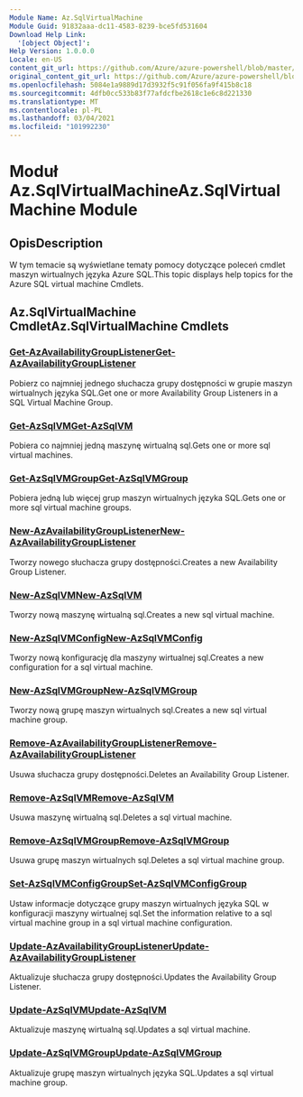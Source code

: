 ```yaml
---
Module Name: Az.SqlVirtualMachine
Module Guid: 91832aaa-dc11-4583-8239-bce5fd531604
Download Help Link:
  '[object Object]': 
Help Version: 1.0.0.0
Locale: en-US
content_git_url: https://github.com/Azure/azure-powershell/blob/master/src/SqlVirtualMachine/SqlVirtualMachine/help/Az.SqlVirtualMachine.md
original_content_git_url: https://github.com/Azure/azure-powershell/blob/master/src/SqlVirtualMachine/SqlVirtualMachine/help/Az.SqlVirtualMachine.md
ms.openlocfilehash: 5084e1a9889d17d3932f5c91f056fa9f415b8c18
ms.sourcegitcommit: 4dfb0cc533b83f77afdcfbe2618c1e6c8d221330
ms.translationtype: MT
ms.contentlocale: pl-PL
ms.lasthandoff: 03/04/2021
ms.locfileid: "101992230"
---
```

# <span data-ttu-id="b4e46-101">Moduł Az.SqlVirtualMachine</span><span class="sxs-lookup"><span data-stu-id="b4e46-101">Az.SqlVirtualMachine Module</span></span>
## <span data-ttu-id="b4e46-102">Opis</span><span class="sxs-lookup"><span data-stu-id="b4e46-102">Description</span></span>
<span data-ttu-id="b4e46-103">W tym temacie są wyświetlane tematy pomocy dotyczące poleceń cmdlet maszyn wirtualnych języka Azure SQL.</span><span class="sxs-lookup"><span data-stu-id="b4e46-103">This topic displays help topics for the Azure SQL virtual machine Cmdlets.</span></span>

## <span data-ttu-id="b4e46-104">Az.SqlVirtualMachine Cmdlet</span><span class="sxs-lookup"><span data-stu-id="b4e46-104">Az.SqlVirtualMachine Cmdlets</span></span>
### [<span data-ttu-id="b4e46-105">Get-AzAvailabilityGroupListener</span><span class="sxs-lookup"><span data-stu-id="b4e46-105">Get-AzAvailabilityGroupListener</span></span>](Get-AzAvailabilityGroupListener.md)
<span data-ttu-id="b4e46-106">Pobierz co najmniej jednego słuchacza grupy dostępności w grupie maszyn wirtualnych języka SQL.</span><span class="sxs-lookup"><span data-stu-id="b4e46-106">Get one or more Availability Group Listeners in a SQL Virtual Machine Group.</span></span>

### [<span data-ttu-id="b4e46-107">Get-AzSqlVM</span><span class="sxs-lookup"><span data-stu-id="b4e46-107">Get-AzSqlVM</span></span>](Get-AzSqlVM.md)
<span data-ttu-id="b4e46-108">Pobiera co najmniej jedną maszynę wirtualną sql.</span><span class="sxs-lookup"><span data-stu-id="b4e46-108">Gets one or more sql virtual machines.</span></span>

### [<span data-ttu-id="b4e46-109">Get-AzSqlVMGroup</span><span class="sxs-lookup"><span data-stu-id="b4e46-109">Get-AzSqlVMGroup</span></span>](Get-AzSqlVMGroup.md)
<span data-ttu-id="b4e46-110">Pobiera jedną lub więcej grup maszyn wirtualnych języka SQL.</span><span class="sxs-lookup"><span data-stu-id="b4e46-110">Gets one or more sql virtual machine groups.</span></span>

### [<span data-ttu-id="b4e46-111">New-AzAvailabilityGroupListener</span><span class="sxs-lookup"><span data-stu-id="b4e46-111">New-AzAvailabilityGroupListener</span></span>](New-AzAvailabilityGroupListener.md)
<span data-ttu-id="b4e46-112">Tworzy nowego słuchacza grupy dostępności.</span><span class="sxs-lookup"><span data-stu-id="b4e46-112">Creates a new Availability Group Listener.</span></span>

### [<span data-ttu-id="b4e46-113">New-AzSqlVM</span><span class="sxs-lookup"><span data-stu-id="b4e46-113">New-AzSqlVM</span></span>](New-AzSqlVM.md)
<span data-ttu-id="b4e46-114">Tworzy nową maszynę wirtualną sql.</span><span class="sxs-lookup"><span data-stu-id="b4e46-114">Creates a new sql virtual machine.</span></span>

### [<span data-ttu-id="b4e46-115">New-AzSqlVMConfig</span><span class="sxs-lookup"><span data-stu-id="b4e46-115">New-AzSqlVMConfig</span></span>](New-AzSqlVMConfig.md)
<span data-ttu-id="b4e46-116">Tworzy nową konfigurację dla maszyny wirtualnej sql.</span><span class="sxs-lookup"><span data-stu-id="b4e46-116">Creates a new configuration for a sql virtual machine.</span></span>

### [<span data-ttu-id="b4e46-117">New-AzSqlVMGroup</span><span class="sxs-lookup"><span data-stu-id="b4e46-117">New-AzSqlVMGroup</span></span>](New-AzSqlVMGroup.md)
<span data-ttu-id="b4e46-118">Tworzy nową grupę maszyn wirtualnych sql.</span><span class="sxs-lookup"><span data-stu-id="b4e46-118">Creates a new sql virtual machine group.</span></span>

### [<span data-ttu-id="b4e46-119">Remove-AzAvailabilityGroupListener</span><span class="sxs-lookup"><span data-stu-id="b4e46-119">Remove-AzAvailabilityGroupListener</span></span>](Remove-AzAvailabilityGroupListener.md)
<span data-ttu-id="b4e46-120">Usuwa słuchacza grupy dostępności.</span><span class="sxs-lookup"><span data-stu-id="b4e46-120">Deletes an Availability Group Listener.</span></span>

### [<span data-ttu-id="b4e46-121">Remove-AzSqlVM</span><span class="sxs-lookup"><span data-stu-id="b4e46-121">Remove-AzSqlVM</span></span>](Remove-AzSqlVM.md)
<span data-ttu-id="b4e46-122">Usuwa maszynę wirtualną sql.</span><span class="sxs-lookup"><span data-stu-id="b4e46-122">Deletes a sql virtual machine.</span></span>

### [<span data-ttu-id="b4e46-123">Remove-AzSqlVMGroup</span><span class="sxs-lookup"><span data-stu-id="b4e46-123">Remove-AzSqlVMGroup</span></span>](Remove-AzSqlVMGroup.md)
<span data-ttu-id="b4e46-124">Usuwa grupę maszyn wirtualnych sql.</span><span class="sxs-lookup"><span data-stu-id="b4e46-124">Deletes a sql virtual machine group.</span></span>

### [<span data-ttu-id="b4e46-125">Set-AzSqlVMConfigGroup</span><span class="sxs-lookup"><span data-stu-id="b4e46-125">Set-AzSqlVMConfigGroup</span></span>](Set-AzSqlVMConfigGroup.md)
<span data-ttu-id="b4e46-126">Ustaw informacje dotyczące grupy maszyn wirtualnych języka SQL w konfiguracji maszyny wirtualnej sql.</span><span class="sxs-lookup"><span data-stu-id="b4e46-126">Set the information relative to a sql virtual machine group in a sql virtual machine configuration.</span></span>

### [<span data-ttu-id="b4e46-127">Update-AzAvailabilityGroupListener</span><span class="sxs-lookup"><span data-stu-id="b4e46-127">Update-AzAvailabilityGroupListener</span></span>](Update-AzAvailabilityGroupListener.md)
<span data-ttu-id="b4e46-128">Aktualizuje słuchacza grupy dostępności.</span><span class="sxs-lookup"><span data-stu-id="b4e46-128">Updates the Availability Group Listener.</span></span>

### [<span data-ttu-id="b4e46-129">Update-AzSqlVM</span><span class="sxs-lookup"><span data-stu-id="b4e46-129">Update-AzSqlVM</span></span>](Update-AzSqlVM.md)
<span data-ttu-id="b4e46-130">Aktualizuje maszynę wirtualną sql.</span><span class="sxs-lookup"><span data-stu-id="b4e46-130">Updates a sql virtual machine.</span></span>

### [<span data-ttu-id="b4e46-131">Update-AzSqlVMGroup</span><span class="sxs-lookup"><span data-stu-id="b4e46-131">Update-AzSqlVMGroup</span></span>](Update-AzSqlVMGroup.md)
<span data-ttu-id="b4e46-132">Aktualizuje grupę maszyn wirtualnych języka SQL.</span><span class="sxs-lookup"><span data-stu-id="b4e46-132">Updates a sql virtual machine group.</span></span>

